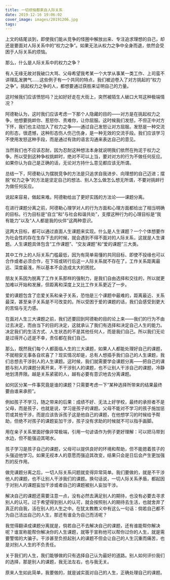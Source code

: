 ```yaml
---
title: 一切烦恼都来自人际关系
date: 2019-12-16 19:06:02
cover_image: images/20191206.jpg
tags:
---
```

上文的结尾谈到，即使我们能从竞争的怪圈中解放出来、专注追求理想的自己，却还是要面对人际关系中的“权力之争”。如果无法从权力之争中全身而退，依然会受困于人际关系的烦恼。

那么，什么是人际关系中的权力之争？

有人无缘无故对我破口大骂、父母希望我考某一个大学从事某一类工作、上司蛮不讲理乱发脾气……这些例子有一个共同的特点，我们被迫卷入了对方挑起的“权力之争”。挑起权力之争的人，都想要通过获胜来证明自己的力量。

这时候我们应该愤怒吗？比如好好走在大街上，突然被陌生人破口大骂这种极端情况？

阿德勒认为，这时我们应该考虑一下那个人隐藏的目的——对方是在挑起权力之争，他想要挑衅你、惹怒你、责难你，让你屈服。这时候我们发怒，不但正中对方下怀，我们也主动加入了权力之争——通过自己发怒让对方屈服。发怒是一种交流的形态，很遗憾，这种形态伤人伤己伤身，是一种无效的交流手段。我们应该学习不使用发怒这种手段，而是通过有效的语言沟通来表达自己的意见。

当然我们也不应该忍耐，因为忍耐这种想法本身就说明我们依然在拘泥于权力之争。所以受到这种争权挑衅时，绝对不可以上当，要对对方的行为不做任何反应。如果你认为自己是正确的话，无论对方持什么意见都应该无所谓。

总结一下，阿德勒认为摆脱竞争的方法是只追求自我进步、向理想的自己迈进；摆脱“权力之争”的方法是坚定自己的想法、别人怎么做怎么想无所谓，不要对挑衅行为做任何反应。

说起来容易，做起来难。阿德勒给出了更好实践的方法论——课题分离。

在进行课题分离之前，阿德勒心理学对人的行为方面和心理方面都给出了相当明确的目标。行为目标是“自立”和“与社会和谐共处”，支撑这种行为的心理目标是“我有能力”以及“人人都是我的伙伴”这两种意识。

这两大目标，都可以通过直面人生课题来实现。什么是人生课题？一个个体想要作为社会性的存在生存下去的时候，就会遇到不得不面对的人际关系，这就是人生课题。人生课题具体包含“工作课题”、“交友课题”和“爱的课题”三大类。

其中工作上的人际关系门槛最低，因为有简单易懂的共同目标、即使不投缘也可以合作或者必须合作，在下班或转行后这一人际关系就不存在了，工作关系距离最远、深度最浅，所以基本不会造成太大的困扰。

朋友关系因为脱离了工作关系那样的强制力，是我们自由选择和交往的，所以就更加难以开始和发展，但距离和深度上又比工作关系更近了一步。

爱的课题包含了恋爱关系和亲子关系，恐怕是三个课题中最难的，距离最近、关系最深，甚至亲子关系是不可改变的。所以受困于爱的课题的话，我们会感受到更大的苦恼与无力感。

在面对人生三大课题之前，我们还要回到阿德勒的目的论上来——我们的行为不由过去决定，而由当下的目的决定，这就承认了我们有选择和决定自己人生的能力。决定我们的生活方式、人生状态的不是其他任何人，而是我们自己。所以我们无论是过得开心还是不幸，责任都在我们自己。

那么，既然我们每个人都面临人生的三大课题，如果人人都能处理好自己的课题，不就相安无事各自欢喜了？现实情况却是，总有人想插手我们自己的人生课题，我们总想去干涉别人的人生课题。这时候，我们就需要学会课题分离——把自己的课题与别人的课题分离开来，不干涉别人的课题，也不让别人干涉自己的课题，冷静地划清界限。越是关系紧密的人，越有必要有意识地去分离课题。

如何区分某一件事究竟是谁的课题？只需要考虑一下“某种选择所带来的结果最终要由谁来承担”。

例如孩子不学习，随之带来的后果：成绩不好、无法上好学校，最终的承担者不是父母，而是孩子，也就是说，学习是孩子的课题。父母不能对不学习的孩子施加惩罚或其他干涉，而是应该告诉孩子这是他自己的课题，在他想学习的时候给予帮助，但绝不对孩子的课题妄加干涉，孩子没有求助的时候就不可以指手画脚。

用在亲子关系里面好像非常极端，引用一句谚语作为例子更好理解：可以把马带到水边，但不能强迫其喝水。

孩子学习是孩子自己的课题，父母可以提供良好的环境和帮助，但不能摁着孩子的头强迫他学习。如果无视本人的意愿而强迫其改变，结果只会是日后会产生更加强烈的反作用。

做完课题分离之后，一切人际关系问题就变得异常简单。我们要做的，就是不干涉他人的课题，也不让别人干涉我们的课题。换句话说，一切人际关系矛盾，都起因于对别人的课题妄加干涉或者自己的课题被别人妄加干涉。

解决自己的课题还需要注意一点，没有必然去满足别人的期待，也没有必要去寻求别人的认可。过于希望得到别人的认可，就会按照别人的期待去生活，也就舍弃了真正的自我，活在别人的人生之中。在犹太教教义中有这么一句话：倘若自己都不为自己活出自己的人生，那还有谁会为自己而活呢？

我觉得翻译成课题分离就是，倘若自己不去解决自己的课题，还有谁能帮你解决呢？谁宣称能帮你解决你的人生课题，就等于宣称他可以帮你过你的人生，就是需要警惕的大骗子。干涉甚至负担起别人的课题不但会让自己的人生沉重而痛苦，也是对别人人生的不负责任。

关于我们的人生，我们能够做的只有选择自己认为最好的道路。别人如何评价我们的选择，那是别人的课题，我无法左右，也与我无关。

原来人生如此简单，我要做的，就是诚实面对自己的人生，正确处理自己的课题。